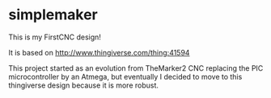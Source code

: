 simplemaker
===========

This is my FirstCNC design!

It is based on http://www.thingiverse.com/thing:41594

This project started as an evolution from TheMarker2 CNC replacing the PIC microcontroller by an Atmega, but eventually I decided to move to this thingiverse design because it is more robust.

